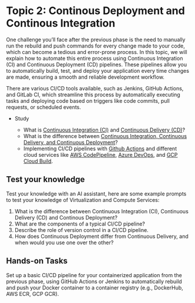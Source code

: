 # Topic 2: Continous Deployment and Continous Integration

One challenge you’ll face after the previous phase is the need to manually run the rebuild and push commands for every change made to your code, which can become a tedious and error-prone process. In this topic, we will explain how to automate this entire process using Continuous Integration (CI) and Continuous Deployment (CD) pipelines. These pipelines allow you to automatically build, test, and deploy your application every time changes are made, ensuring a smooth and reliable development workflow.

There are various CI/CD tools available, such as Jenkins, GitHub Actions, and GitLab CI, which streamline this process by automatically executing tasks and deploying code based on triggers like code commits, pull requests, or scheduled events.

- Study 

  - What is [Continuous Integration (CI)](https://www.ibm.com/think/topics/continuous-integration) and [Continuous Delivery (CD)](https://www.ibm.com/think/topics/continuous-delivery)?
  - What is the difference between [Continuous Integration, Continuous Delivery, and Continuous Deployment](https://www.jetbrains.com/teamcity/ci-cd-guide/continuous-integration-vs-delivery-vs-deployment/)?
  - Implementing CI/CD pipelines with [Github Actions](https://www.youtube.com/watch?v=R8_veQiYBjI) and different cloud services like [AWS CodePipeline](https://www.youtube.com/watch?v=zZt-LTY9hAE), [Azure DevOps](https://www.youtube.com/watch?v=4BibQ69MD8c), and [GCP Cloud Build](https://www.youtube.com/watch?v=vCt5zMvgV5s).

## Test your knowledge

Test your knowledge with an AI assistant, here are some example prompts to test your knowledge of Virtualization and Compute Services:
1. What is the difference between Continuous Integration (CI), Continuous Delivery (CD) and Continous Deployment?
2. What are the components of a typical CI/CD pipeline?
3. Describe the role of version control in a CI/CD pipeline.
4. How does Continuous Deployment differ from Continuous Delivery, and when would you use one over the other?


## Hands-on Tasks
Set up a basic CI/CD pipeline for your containerized application from the previous phase, using GitHub Actions or Jenkins to automatically rebuild and push your Docker container to a container registry (e.g., DockerHub, AWS ECR, GCP GCR).


